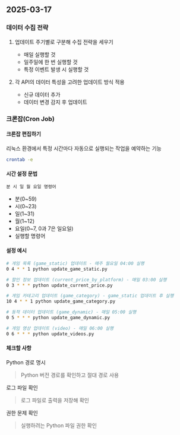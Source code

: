 ## 2025-03-17

### 데이터 수집 전략

1. 업데이트 주기별로 구분해 수집 전략을 세우기

   - 매일 실행할 것
   - 일주일에 한 번 실행할 것
   - 특정 이벤트 발생 시 실행할 것

2. 각 API의 데이터 특성을 고려한 업데이트 방식 적용
   - 신규 데이터 추가
   - 데이터 변경 감지 후 업데이트

### 크론잡(Cron Job)

#### 크론잡 편집하기

리눅스 환경에서 특정 시간마다 자동으로 실행되는 작업을 예약하는 기능

```bash
crontab -e
```

#### 시간 설정 문법

```bash
분 시 일 월 요일 명령어
```

- 분(0~59)
- 시(0~23)
- 일(1~31)
- 월(1~12)
- 요일(0~7, 0과 7은 일요일)
- 실행할 명령어

#### 설정 예시

```bash
# 게임 목록 (game_static) 업데이트 - 매주 월요일 04:00 실행
0 4 * * 1 python update_game_static.py

# 할인 정보 업데이트 (current_price_by_platform) - 매일 03:00 실행
0 3 * * * python update_current_price.py

# 게임 카테고리 업데이트 (game_category) - game_static 업데이트 후 실행
10 4 * * 1 python update_game_category.py

# 동적 데이터 업데이트 (game_dynamic) - 매일 05:00 실행
0 5 * * * python update_game_dynamic.py

# 게임 영상 업데이트 (video) - 매일 06:00 실행
0 6 * * * python update_videos.py
```

#### 체크할 사항

Python 경로 명시

> Python 버전 경로를 확인하고 절대 경로 사용

로그 파일 확인

> 로그 파일로 출력을 저장해 확인

권한 문제 확인

> 실행하려는 Python 파일 권한 확인
